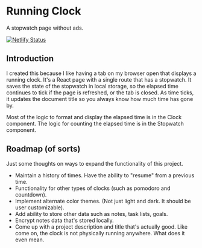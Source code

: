 # Running Clock

A stopwatch page without ads.

[![Netlify Status](https://api.netlify.com/api/v1/badges/89a75ce9-7a2f-4bc5-ab99-efbf4a5e99e9/deploy-status)](https://app.netlify.com/sites/runningclock/deploys)

## Introduction

I created this because I like having a tab on my browser open that displays a running clock. It's a React page with a single route that has a stopwatch. It saves the state of the stopwatch in local storage, so the elapsed time continues to tick if the page is refreshed, or the tab is closed. As time ticks, it updates the document title so you always know how much time has gone by.

Most of the logic to format and display the elapsed time is in the Clock component. The logic for counting the elapsed time is in the Stopwatch component.

## Roadmap (of sorts)

Just some thoughts on ways to expand the functionality of this project. 

* Maintain a history of times. Have the ability to "resume" from a previous time.
* Functionality for other types of clocks (such as pomodoro and countdown).
* Implement alternate color themes. (Not just light and dark. It should be user customizable).
* Add ability to store other data such as notes, task lists, goals.
* Encrypt notes data that's stored locally.
* Come up with a project description and title that's actually good. Like come on, the clock is not physically running anywhere. What does it even mean.
